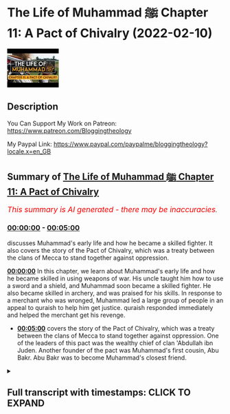 # The Life of Muhammad ﷺ Chapter 11: A Pact of Chivalry (2022-02-10)

![alt The Life of Muhammad ﷺ Chapter 11: A Pact of Chivalry](nRCX73fSUMA.jpg "The Life of Muhammad ﷺ Chapter 11: A Pact of Chivalry")

## Description

You Can Support My Work on Patreon:
https://www.patreon.com/Bloggingtheology

My Paypal Link: 
https://www.paypal.com/paypalme/bloggingtheology?locale.x=en_GB

## Summary of [The Life of Muhammad ﷺ Chapter 11: A Pact of Chivalry](https://www.youtube.com/watch?v=nRCX73fSUMA)


*<span style="color:red; font-size:125%">This summary is AI generated - there may be inaccuracies</span>. [](/)*

### [00:00:00](https://www.youtube.com/watch?v=nRCX73fSUMA&t=0) - [00:05:00](https://www.youtube.com/watch?v=nRCX73fSUMA&t=300)

 discusses Muhammad's early life and how he became a skilled fighter. It also covers the story of the Pact of Chivalry, which was a treaty between the clans of Mecca to stand together against oppression.

**[00:00:00](https://www.youtube.com/watch?v=nRCX73fSUMA&t=0)** In this chapter, we learn about Muhammad's early life and how he became skilled in using weapons of war. His uncle taught him how to use a sword and a shield, and Muhammad soon became a skilled fighter. He also became skilled in archery, and was praised for his skills. In response to a merchant who was wronged, Muhammad led a large group of people in an appeal to quraish to help him get justice. quraish responded immediately and helped the merchant get his revenge.
* **[00:05:00](https://www.youtube.com/watch?v=nRCX73fSUMA&t=300)**  covers the story of the Pact of Chivalry, which was a treaty between the clans of Mecca to stand together against oppression. One of the leaders of this pact was the wealthy chief of clan 'Abdullah ibn Juden. Another founder of the pact was Muhammad's first cousin, Abu Bakr. Abu Bakr was to become Muhammad's closest friend.

<details><summary><h2>Full transcript with timestamps: CLICK TO EXPAND</h2></summary>

[0:00:05](https://youtu.be/nRCX73fSUMA?t=5) a reading from muhammad his life based  
[0:00:07](https://youtu.be/nRCX73fSUMA?t=7) on the earliest sources by martin ling's  
[0:00:11](https://youtu.be/nRCX73fSUMA?t=11) chapter 11 a pact of chivalry  
[0:00:15](https://youtu.be/nRCX73fSUMA?t=15) when he had finished his trading in  
[0:00:17](https://youtu.be/nRCX73fSUMA?t=17) arabia abu talib returned to mecca with  
[0:00:20](https://youtu.be/nRCX73fSUMA?t=20) his nephew who continued his solitary  
[0:00:23](https://youtu.be/nRCX73fSUMA?t=23) life as before  
[0:00:25](https://youtu.be/nRCX73fSUMA?t=25) but his uncle saw to it that he as also  
[0:00:28](https://youtu.be/nRCX73fSUMA?t=28) abbas and hamza had some training in the  
[0:00:31](https://youtu.be/nRCX73fSUMA?t=31) use of weapons of war  
[0:00:34](https://youtu.be/nRCX73fSUMA?t=34) hamza was clearly destined to be a man  
[0:00:36](https://youtu.be/nRCX73fSUMA?t=36) of mighty stature endowed with great  
[0:00:39](https://youtu.be/nRCX73fSUMA?t=39) physical strength  
[0:00:41](https://youtu.be/nRCX73fSUMA?t=41) he was already a good swordsman and a  
[0:00:44](https://youtu.be/nRCX73fSUMA?t=44) good wrestler  
[0:00:45](https://youtu.be/nRCX73fSUMA?t=45) muhammad was of average height and  
[0:00:47](https://youtu.be/nRCX73fSUMA?t=47) average strength  
[0:00:49](https://youtu.be/nRCX73fSUMA?t=49) he had a marked aptitude for archery and  
[0:00:52](https://youtu.be/nRCX73fSUMA?t=52) gave every promise of being an excellent  
[0:00:55](https://youtu.be/nRCX73fSUMA?t=55) bowman like his great ancestors abraham  
[0:00:58](https://youtu.be/nRCX73fSUMA?t=58) and ishmael  
[0:01:00](https://youtu.be/nRCX73fSUMA?t=60) a powerful asset for this lay in the  
[0:01:02](https://youtu.be/nRCX73fSUMA?t=62) strength of his eyesight he was reputed  
[0:01:05](https://youtu.be/nRCX73fSUMA?t=65) to be able to count no less than 12 of  
[0:01:08](https://youtu.be/nRCX73fSUMA?t=68) the stars of the constellation of the  
[0:01:10](https://youtu.be/nRCX73fSUMA?t=70) pleiades  
[0:01:13](https://youtu.be/nRCX73fSUMA?t=73) in those years quraysh were not involved  
[0:01:15](https://youtu.be/nRCX73fSUMA?t=75) in any fighting except for sporadic and  
[0:01:18](https://youtu.be/nRCX73fSUMA?t=78) intermittent conflict which came to be  
[0:01:21](https://youtu.be/nRCX73fSUMA?t=81) known as the sacrilegious war because it  
[0:01:24](https://youtu.be/nRCX73fSUMA?t=84) has started in one of the sacred months  
[0:01:28](https://youtu.be/nRCX73fSUMA?t=88) a profligate of kinana had treacherously  
[0:01:31](https://youtu.be/nRCX73fSUMA?t=91) murdered a man of emir one of the  
[0:01:33](https://youtu.be/nRCX73fSUMA?t=93) howards in tribes of najd and had taken  
[0:01:36](https://youtu.be/nRCX73fSUMA?t=96) refuge in the impregnable fortress  
[0:01:39](https://youtu.be/nRCX73fSUMA?t=99) township  
[0:01:40](https://youtu.be/nRCX73fSUMA?t=100) of khabar  
[0:01:42](https://youtu.be/nRCX73fSUMA?t=102) the secret of sequence of events  
[0:01:44](https://youtu.be/nRCX73fSUMA?t=104) followed the usual desert pattern  
[0:01:47](https://youtu.be/nRCX73fSUMA?t=107) honour demanded revenge so the tribe of  
[0:01:49](https://youtu.be/nRCX73fSUMA?t=109) the murdered man attacked kanana the  
[0:01:53](https://youtu.be/nRCX73fSUMA?t=113) tribe of the murderer and creature were  
[0:01:55](https://youtu.be/nRCX73fSUMA?t=115) involved somewhat in gloriously as  
[0:01:58](https://youtu.be/nRCX73fSUMA?t=118) allies of kinana  
[0:02:00](https://youtu.be/nRCX73fSUMA?t=120) the conflict dragged on for three or  
[0:02:03](https://youtu.be/nRCX73fSUMA?t=123) four years in which there were only five  
[0:02:06](https://youtu.be/nRCX73fSUMA?t=126) days of actual fighting  
[0:02:09](https://youtu.be/nRCX73fSUMA?t=129) the head of the clan of hashem was at  
[0:02:11](https://youtu.be/nRCX73fSUMA?t=131) that time zubair  
[0:02:14](https://youtu.be/nRCX73fSUMA?t=134) full brother like abu talib of  
[0:02:16](https://youtu.be/nRCX73fSUMA?t=136) muhammad's father  
[0:02:18](https://youtu.be/nRCX73fSUMA?t=138) zubair and abu talib took their nephew  
[0:02:22](https://youtu.be/nRCX73fSUMA?t=142) muhammad with them to one of the first  
[0:02:24](https://youtu.be/nRCX73fSUMA?t=144) battles  
[0:02:25](https://youtu.be/nRCX73fSUMA?t=145) but they said he was too young to fight  
[0:02:28](https://youtu.be/nRCX73fSUMA?t=148) he was nonetheless allowed to help by  
[0:02:30](https://youtu.be/nRCX73fSUMA?t=150) gathering enemy arrows that had missed  
[0:02:33](https://youtu.be/nRCX73fSUMA?t=153) their mark and handling them to handing  
[0:02:36](https://youtu.be/nRCX73fSUMA?t=156) them to his uncles so that they could be  
[0:02:39](https://youtu.be/nRCX73fSUMA?t=159) shot back with them  
[0:02:41](https://youtu.be/nRCX73fSUMA?t=161) but at one of the subsequent battles  
[0:02:43](https://youtu.be/nRCX73fSUMA?t=163) where quresh and their allies had the  
[0:02:45](https://youtu.be/nRCX73fSUMA?t=165) worst of the day he was allowed to show  
[0:02:48](https://youtu.be/nRCX73fSUMA?t=168) his skill as a bowman and was praised  
[0:02:51](https://youtu.be/nRCX73fSUMA?t=171) for his valor  
[0:02:53](https://youtu.be/nRCX73fSUMA?t=173) the war helped to fan the growing  
[0:02:55](https://youtu.be/nRCX73fSUMA?t=175) discontent which every sedentary  
[0:02:58](https://youtu.be/nRCX73fSUMA?t=178) community tends to feel with the law of  
[0:03:01](https://youtu.be/nRCX73fSUMA?t=181) the desert  
[0:03:03](https://youtu.be/nRCX73fSUMA?t=183) most of the leading men of quraish had  
[0:03:05](https://youtu.be/nRCX73fSUMA?t=185) traveled to syria and had seen for  
[0:03:07](https://youtu.be/nRCX73fSUMA?t=187) themselves the relative justice which  
[0:03:10](https://youtu.be/nRCX73fSUMA?t=190) prevailed in the roman empire  
[0:03:13](https://youtu.be/nRCX73fSUMA?t=193) it was also possible in abyssinia to  
[0:03:16](https://youtu.be/nRCX73fSUMA?t=196) have justice without recourse to  
[0:03:18](https://youtu.be/nRCX73fSUMA?t=198) fighting  
[0:03:20](https://youtu.be/nRCX73fSUMA?t=200) but in arabia there was no comparable  
[0:03:23](https://youtu.be/nRCX73fSUMA?t=203) system of law by which a victim of crime  
[0:03:26](https://youtu.be/nRCX73fSUMA?t=206) or his family might obtain redress  
[0:03:30](https://youtu.be/nRCX73fSUMA?t=210) and it was natural that the sacrilegious  
[0:03:32](https://youtu.be/nRCX73fSUMA?t=212) war like other conflicts before it  
[0:03:35](https://youtu.be/nRCX73fSUMA?t=215) should have set many minds thinking of  
[0:03:37](https://youtu.be/nRCX73fSUMA?t=217) ways and means to prevent the same thing  
[0:03:40](https://youtu.be/nRCX73fSUMA?t=220) from happening again  
[0:03:43](https://youtu.be/nRCX73fSUMA?t=223) but this time the result was more than  
[0:03:45](https://youtu.be/nRCX73fSUMA?t=225) mere thoughts and words  
[0:03:48](https://youtu.be/nRCX73fSUMA?t=228) as far as quraish were concerned there  
[0:03:50](https://youtu.be/nRCX73fSUMA?t=230) was now a widespread readiness to take  
[0:03:53](https://youtu.be/nRCX73fSUMA?t=233) action  
[0:03:54](https://youtu.be/nRCX73fSUMA?t=234) and their sense of justice was put to  
[0:03:56](https://youtu.be/nRCX73fSUMA?t=236) the test by a scandalous incident which  
[0:03:59](https://youtu.be/nRCX73fSUMA?t=239) took place in mecca in the first few  
[0:04:02](https://youtu.be/nRCX73fSUMA?t=242) weeks after the end of the fighting  
[0:04:06](https://youtu.be/nRCX73fSUMA?t=246) and here is the story a merchant from  
[0:04:08](https://youtu.be/nRCX73fSUMA?t=248) the yemeni port azabeed had sold some  
[0:04:12](https://youtu.be/nRCX73fSUMA?t=252) valuable goods to a notable of the clan  
[0:04:16](https://youtu.be/nRCX73fSUMA?t=256) of sham  
[0:04:17](https://youtu.be/nRCX73fSUMA?t=257) having taken possession of these the  
[0:04:19](https://youtu.be/nRCX73fSUMA?t=259) shamite refused to pay the promised  
[0:04:22](https://youtu.be/nRCX73fSUMA?t=262) price  
[0:04:23](https://youtu.be/nRCX73fSUMA?t=263) the wronged merchant as his wronger well  
[0:04:26](https://youtu.be/nRCX73fSUMA?t=266) knew was a stranger to mecca and had no  
[0:04:30](https://youtu.be/nRCX73fSUMA?t=270) confederate or patron in all the city to  
[0:04:33](https://youtu.be/nRCX73fSUMA?t=273) whom he might go for help  
[0:04:36](https://youtu.be/nRCX73fSUMA?t=276) but he was not to be overawed by the  
[0:04:38](https://youtu.be/nRCX73fSUMA?t=278) other man's insolent self-assurance and  
[0:04:42](https://youtu.be/nRCX73fSUMA?t=282) taking his stand on the slope of abu  
[0:04:44](https://youtu.be/nRCX73fSUMA?t=284) kubays he appealed to quraish as a whole  
[0:04:48](https://youtu.be/nRCX73fSUMA?t=288) with loud and vehement eloquence to see  
[0:04:51](https://youtu.be/nRCX73fSUMA?t=291) that justice was done  
[0:04:54](https://youtu.be/nRCX73fSUMA?t=294) an immediate response came from most of  
[0:04:56](https://youtu.be/nRCX73fSUMA?t=296) those clans which had no traditional  
[0:04:58](https://youtu.be/nRCX73fSUMA?t=298) alliance with sham  
[0:05:00](https://youtu.be/nRCX73fSUMA?t=300) quresh were bent above all on being  
[0:05:03](https://youtu.be/nRCX73fSUMA?t=303) united regardless of clan  
[0:05:07](https://youtu.be/nRCX73fSUMA?t=307) but within that union there was still an  
[0:05:09](https://youtu.be/nRCX73fSUMA?t=309) acute consciousness of the rift which  
[0:05:12](https://youtu.be/nRCX73fSUMA?t=312) had divided them over the legacy of  
[0:05:15](https://youtu.be/nRCX73fSUMA?t=315) crusade into two groups the scented ones  
[0:05:18](https://youtu.be/nRCX73fSUMA?t=318) and the confederates  
[0:05:20](https://youtu.be/nRCX73fSUMA?t=320) and sham were of the confederates  
[0:05:24](https://youtu.be/nRCX73fSUMA?t=324) one of the leaders of the other group  
[0:05:26](https://youtu.be/nRCX73fSUMA?t=326) and one of the wealthiest men of mecca  
[0:05:29](https://youtu.be/nRCX73fSUMA?t=329) at that time  
[0:05:30](https://youtu.be/nRCX73fSUMA?t=330) was the chief of tame abd allah ibn  
[0:05:34](https://youtu.be/nRCX73fSUMA?t=334) juden  
[0:05:35](https://youtu.be/nRCX73fSUMA?t=335) and he now offered his large house as a  
[0:05:38](https://youtu.be/nRCX73fSUMA?t=338) meeting place for all lovers of justice  
[0:05:42](https://youtu.be/nRCX73fSUMA?t=342) from among the centered ones only the  
[0:05:44](https://youtu.be/nRCX73fSUMA?t=344) clans of abu shams and nowfall were  
[0:05:48](https://youtu.be/nRCX73fSUMA?t=348) absent  
[0:05:49](https://youtu.be/nRCX73fSUMA?t=349) hashem muttalib zura assad tame were all  
[0:05:53](https://youtu.be/nRCX73fSUMA?t=353) well represented and they were joined by  
[0:05:56](https://youtu.be/nRCX73fSUMA?t=356) adi  
[0:05:57](https://youtu.be/nRCX73fSUMA?t=357) which had been one of the confederates  
[0:06:00](https://youtu.be/nRCX73fSUMA?t=360) having decided after an earnest  
[0:06:02](https://youtu.be/nRCX73fSUMA?t=362) discussion that it was imperative to  
[0:06:05](https://youtu.be/nRCX73fSUMA?t=365) found an order of chivalry for the  
[0:06:07](https://youtu.be/nRCX73fSUMA?t=367) furtherance of justice and the  
[0:06:09](https://youtu.be/nRCX73fSUMA?t=369) protection of the weak  
[0:06:11](https://youtu.be/nRCX73fSUMA?t=371) they went in a body to the kaaba where  
[0:06:13](https://youtu.be/nRCX73fSUMA?t=373) they poured water over the black stone  
[0:06:17](https://youtu.be/nRCX73fSUMA?t=377) letting it flow into a receptacle  
[0:06:21](https://youtu.be/nRCX73fSUMA?t=381) then each man drank of the thus hallowed  
[0:06:24](https://youtu.be/nRCX73fSUMA?t=384) water and with their right hands raised  
[0:06:27](https://youtu.be/nRCX73fSUMA?t=387) above their heads they vowed that  
[0:06:29](https://youtu.be/nRCX73fSUMA?t=389) henceforth at every act of oppression in  
[0:06:32](https://youtu.be/nRCX73fSUMA?t=392) mecca they would stand together as one  
[0:06:35](https://youtu.be/nRCX73fSUMA?t=395) man on the side of the oppressed against  
[0:06:39](https://youtu.be/nRCX73fSUMA?t=399) the oppressor until justice was done  
[0:06:42](https://youtu.be/nRCX73fSUMA?t=402) whether the oppressed were a man or  
[0:06:44](https://youtu.be/nRCX73fSUMA?t=404) quraish or one who had come from abroad  
[0:06:48](https://youtu.be/nRCX73fSUMA?t=408) the sarmite was thereupon compelled to  
[0:06:52](https://youtu.be/nRCX73fSUMA?t=412) pay his debt nor did any of those clans  
[0:06:55](https://youtu.be/nRCX73fSUMA?t=415) which had abstained from the pack offer  
[0:06:58](https://youtu.be/nRCX73fSUMA?t=418) him any of their assistance  
[0:07:01](https://youtu.be/nRCX73fSUMA?t=421) together with the chief of tame zubair  
[0:07:04](https://youtu.be/nRCX73fSUMA?t=424) of hashem was one of the founders of  
[0:07:07](https://youtu.be/nRCX73fSUMA?t=427) this order and he brought with him his  
[0:07:09](https://youtu.be/nRCX73fSUMA?t=429) nephew mohammed  
[0:07:11](https://youtu.be/nRCX73fSUMA?t=431) who took part in the oath and who said  
[0:07:14](https://youtu.be/nRCX73fSUMA?t=434) in after years  
[0:07:16](https://youtu.be/nRCX73fSUMA?t=436) i was present in the house of abdullah  
[0:07:19](https://youtu.be/nRCX73fSUMA?t=439) ibn judah at so excellent a pact that i  
[0:07:23](https://youtu.be/nRCX73fSUMA?t=443) would not exchange my part in it for a  
[0:07:26](https://youtu.be/nRCX73fSUMA?t=446) herd of red camels  
[0:07:29](https://youtu.be/nRCX73fSUMA?t=449) and if now in islam i was summoned unto  
[0:07:33](https://youtu.be/nRCX73fSUMA?t=453) it i would gladly respond  
[0:07:38](https://youtu.be/nRCX73fSUMA?t=458) another of those present was their  
[0:07:40](https://youtu.be/nRCX73fSUMA?t=460) host's first cousin abu kahafer of tame  
[0:07:44](https://youtu.be/nRCX73fSUMA?t=464) together with his cousin abu bakr  
[0:07:47](https://youtu.be/nRCX73fSUMA?t=467) abu bakr  
[0:07:49](https://youtu.be/nRCX73fSUMA?t=469) who was a year or two younger than  
[0:07:51](https://youtu.be/nRCX73fSUMA?t=471) muhammad and who was to become his  
[0:07:55](https://youtu.be/nRCX73fSUMA?t=475) closest  
[0:07:56](https://youtu.be/nRCX73fSUMA?t=476) friend it's a lovely story so that  
[0:08:00](https://youtu.be/nRCX73fSUMA?t=480) chapter 11 a pact of chivalry for  
[0:08:03](https://youtu.be/nRCX73fSUMA?t=483) muhammad his life based on the earliest  
[0:08:06](https://youtu.be/nRCX73fSUMA?t=486) sources by martin lings till next time  

</details>
